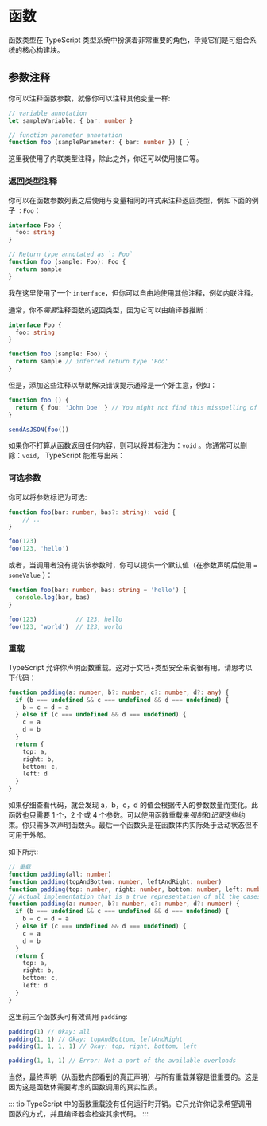 # 函数

函数类型在 TypeScript 类型系统中扮演着非常重要的角色，毕竟它们是可组合系统的核心构建块。

## 参数注释

你可以注释函数参数，就像你可以注释其他变量一样:

```ts
// variable annotation
let sampleVariable: { bar: number }

// function parameter annotation
function foo (sampleParameter: { bar: number }) { }
```

这里我使用了内联类型注释，除此之外，你还可以使用接口等。

### 返回类型注释

你可以在函数参数列表之后使用与变量相同的样式来注释返回类型，例如下面的例子 `：Foo`：

```ts
interface Foo {
  foo: string
}

// Return type annotated as `: Foo`
function foo (sample: Foo): Foo {
  return sample
}
```

我在这里使用了一个 `interface`，但你可以自由地使用其他注释，例如内联注释。

通常，你不*需要*注释函数的返回类型，因为它可以由编译器推断：

```ts
interface Foo {
  foo: string
}

function foo (sample: Foo) {
  return sample // inferred return type 'Foo'
}
```

但是，添加这些注释以帮助解决错误提示通常是一个好主意，例如：

```ts
function foo () {
  return { fou: 'John Doe' } // You might not find this misspelling of `foo` till it's too late
}

sendAsJSON(foo())
```

如果你不打算从函数返回任何内容，则可以将其标注为：`void` 。你通常可以删除：`void`， TypeScript 能推导出来：

### 可选参数

你可以将参数标记为可选:

```ts
function foo(bar: number, bas?: string): void {
    // ..
}

foo(123)
foo(123, 'hello')
```

或者，当调用者没有提供该参数时，你可以提供一个默认值（在参数声明后使用 `= someValue` ）：

```ts
function foo(bar: number, bas: string = 'hello') {
  console.log(bar, bas)
}

foo(123)           // 123, hello
foo(123, 'world')  // 123, world
```

### 重载

TypeScript 允许你声明函数重载。这对于文档+类型安全来说很有用。请思考以下代码：

```ts
function padding(a: number, b?: number, c?: number, d?: any) {
  if (b === undefined && c === undefined && d === undefined) {
    b = c = d = a
  } else if (c === undefined && d === undefined) {
    c = a
    d = b
  }
  return {
    top: a,
    right: b,
    bottom: c,
    left: d
  }
}
```

如果仔细查看代码，就会发现 a，b，c，d 的值会根据传入的参数数量而变化。此函数也只需要 1 个，2 个或 4 个参数。可以使用函数重载来*强制*和*记录*这些约束。你只需多次声明函数头。最后一个函数头是在函数体内实际处于活动状态但不可用于外部。

如下所示:

```ts
// 重载
function padding(all: number)
function padding(topAndBottom: number, leftAndRight: number)
function padding(top: number, right: number, bottom: number, left: number)
// Actual implementation that is a true representation of all the cases the function body needs to handle
function padding(a: number, b?: number, c?: number, d?: number) {
  if (b === undefined && c === undefined && d === undefined) {
    b = c = d = a
  } else if (c === undefined && d === undefined) {
    c = a
    d = b
  }
  return {
    top: a,
    right: b,
    bottom: c,
    left: d
  }
}
```

这里前三个函数头可有效调用 `padding`:

```ts
padding(1) // Okay: all
padding(1, 1) // Okay: topAndBottom, leftAndRight
padding(1, 1, 1, 1) // Okay: top, right, bottom, left

padding(1, 1, 1) // Error: Not a part of the available overloads
```

当然，最终声明（从函数内部看到的真正声明）与所有重载兼容是很重要的。这是因为这是函数体需要考虑的函数调用的真实性质。

::: tip
TypeScript 中的函数重载没有任何运行时开销。它只允许你记录希望调用函数的方式，并且编译器会检查其余代码。
:::